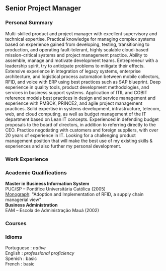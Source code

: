 ## Senior Project Manager

### Personal Summary

Multi-skilled product and project manager with excellent supervisory and technical expertise. Practical knowledge for managing complex systems based on experience gained from developing, testing, transitioning to production, and operating fault-tolerant, highly scalable cloud-based mission-critical systems and project management practice. Ability to assemble, manage and motivate development teams. Entrepreneur with a leadership spirit, try to anticipate problems to mitigate their effects. Extensive experience in integration of legacy systems, enterprise architecture, and logistical process automation between mobile collectors, RFID, and voice with ERP using best practices such as SAP blueprint. Deep experience in quality tools, product development methodologies, and services in business support systems. Application of ITIL and COBIT reference models best practices in design and service management and experience with PMBOK, PRINCE2, and agile project management practices. Solid expertise in systems development, infrastructure, telecom, web, and cloud computing, as well as budget management of the IT department based on Lean IT concepts. Experienced in defending budget proposals to the board of directors, in addition to referring directly to the CEO. Practice negotiating with customers and foreign suppliers, with over 20 years of experience in IT. Looking for a challenging product management position that will make the best use of my existing skills & experiences and also further my personal development.

### Work Experience
### Academic Qualifications<br>
 **Master in Business Information System**<br>
  PUC/SP – Pontífice Universitária Católica (2005)<br>
  [Monograph](http://mbis.pucsp.br/biblioteca/quental_resumo.php): "Adoption and Implementation of RFID, a supply chain managerial view"<br>
 **Business Administration**<br>
  EAM – Escola de Administração Mauá (2002)

### Courses
### Idioms<br>
Portuguese : _native_<br>
English : _professional proficiency_<br>
Spenish : basic<br>
French : basic

